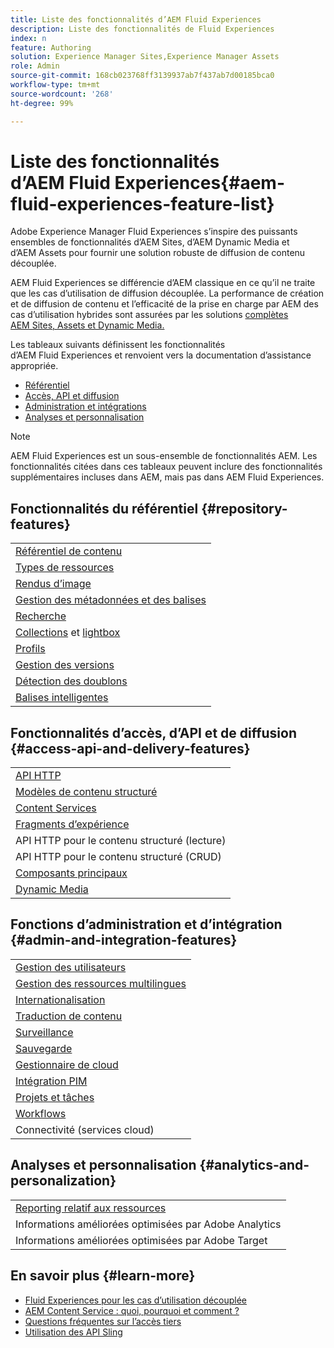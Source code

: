 ```yaml
---
title: Liste des fonctionnalités d’AEM Fluid Experiences
description: Liste des fonctionnalités de Fluid Experiences
index: n
feature: Authoring
solution: Experience Manager Sites,Experience Manager Assets
role: Admin
source-git-commit: 168cb023768ff3139937ab7f437ab7d00185bca0
workflow-type: tm+mt
source-wordcount: '268'
ht-degree: 99%

---
```


# Liste des fonctionnalités d’AEM Fluid Experiences{#aem-fluid-experiences-feature-list}

Adobe Experience Manager Fluid Experiences s’inspire des puissants ensembles de fonctionnalités d’AEM Sites, d’AEM Dynamic Media et d’AEM Assets pour fournir une solution robuste de diffusion de contenu découplée.

AEM Fluid Experiences se différencie d’AEM classique en ce qu’il ne traite que les cas d’utilisation de diffusion découplée. La performance de création et de diffusion de contenu et l’efficacité de la prise en charge par AEM des cas d’utilisation hybrides sont assurées par les solutions [complètes AEM Sites, Assets et Dynamic Media.](https://experienceleague.adobe.com/docs/experience-manager-65-lts/user-guide/home.html)

Les tableaux suivants définissent les fonctionnalités d’AEM Fluid Experiences et renvoient vers la documentation d’assistance appropriée.

* [Référentiel](#repository-features)
* [Accès, API et diffusion](#access-api-and-delivery-features)
* [Administration et intégrations](#admin-and-integration-features)
* [Analyses et personnalisation](#analytics-and-personalization)

>[!NOTE]
>
>AEM Fluid Experiences est un sous-ensemble de fonctionnalités AEM. Les fonctionnalités citées dans ces tableaux peuvent inclure des fonctionnalités supplémentaires incluses dans AEM, mais pas dans AEM Fluid Experiences.

## Fonctionnalités du référentiel {#repository-features}

|  |
|---|
| [Référentiel de contenu](/help/assets/manage-assets.md) |
| [Types de ressources](/help/assets/assets-formats.md) |
| [Rendus d’image](/help/assets/image-presets.md) |
| [Gestion des métadonnées et des balises](/help/assets/metadata.md) |
| [Recherche](/help/assets/manage-assets.md) |
| [Collections](/help/assets/manage-assets.md) et [lightbox](/help/assets/light-box.md) |
| [Profils](/help/assets/processing-profiles.md) |
| [Gestion des versions](/help/assets/manage-assets.md) |
| [Détection des doublons](/help/assets/duplicate-detection.md) |
| [Balises intelligentes](/help/assets/enhanced-smart-tags.md) |

## Fonctionnalités d’accès, d’API et de diffusion {#access-api-and-delivery-features}

|  |
|---|
| [API HTTP](/help/assets/mac-api-assets.md) |
| [Modèles de contenu structuré](/help/assets/content-fragments/content-fragments.md) |
| [Content Services](https://experienceleague.adobe.com/docs/experience-manager-learn/getting-started-with-aem-headless/overview.html?lang=fr) |
| [Fragments d’expérience](/help/sites-authoring/experience-fragments.md) |
| API HTTP pour le contenu structuré (lecture) |
| API HTTP pour le contenu structuré (CRUD) |
| [Composants principaux](https://experienceleague.adobe.com/docs/experience-manager-core-components/using/introduction.html?lang=fr) |
| [Dynamic Media](/help/assets/dynamic-media.md) |

## Fonctions d’administration et d’intégration {#admin-and-integration-features}

|  |
|---|
| [Gestion des utilisateurs](/help/sites-administering/user-group-ac-admin.md) |
| [Gestion des ressources multilingues](/help/assets/multilingual-assets.md) |
| [Internationalisation](/help/sites-developing/i18n.md) |
| [Traduction de contenu](/help/sites-administering/translation.md) |
| [Surveillance](/help/sites-deploying/monitoring-and-maintaining.md) |
| [Sauvegarde](/help/sites-administering/backup-and-restore.md) |
| [Gestionnaire de cloud](https://experienceleague.adobe.com/docs/experience-manager-cloud-manager/content/introduction.html?lang=fr) |
| [Intégration PIM](/help/sites-authoring/managing-product-information.md) |
| [Projets et tâches](/help/sites-authoring/projects.md) |
| [Workflows](/help/sites-administering/workflows-starting.md) |
| Connectivité (services cloud) |

## Analyses et personnalisation {#analytics-and-personalization}

|  |
|---|
| [Reporting relatif aux ressources](/help/assets/asset-reports.md) |
| Informations améliorées optimisées par Adobe Analytics |
| Informations améliorées optimisées par Adobe Target |

## En savoir plus {#learn-more}

* [Fluid Experiences pour les cas d’utilisation découplée](https://experienceleague.adobe.com/docs/experience-manager-gems-events/gems/gems2017/aem-headless-usecases.html?lang=fr)
* [AEM Content Service : quoi, pourquoi et comment ?](https://experienceleague.adobe.com/fr/docs/experience-manager-learn/getting-started-with-aem-headless/content-services/overview)
* [Questions fréquentes sur l’accès tiers](https://experienceleague.adobe.com/docs/experience-manager-learn/getting-started-with-aem-headless/content-services/chapter-7.html?lang=fr)
* [Utilisation des API Sling](https://experienceleague.adobe.com/fr/docs/experience-manager-learn/getting-started-wknd-tutorial-develop/project-archetype/component-basics#sling-models)
